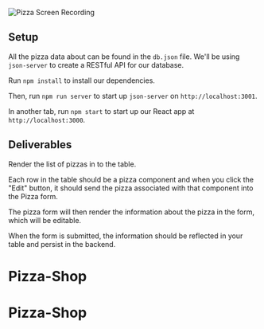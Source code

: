 
![Pizza Screen Recording](https://curriculum-content.s3.amazonaws.com/react/pizza.gif)

## Setup

All the pizza data about can be found in the `db.json` file. We'll
be using `json-server` to create a RESTful API for our database.

Run `npm install` to install our dependencies.

Then, run `npm run server` to start up `json-server` on `http://localhost:3001`.

In another tab, run `npm start` to start up our React app at
`http://localhost:3000`.

## Deliverables

Render the list of pizzas in to the table.

Each row in the table should be a pizza component and when you click the "Edit"
button, it should send the pizza associated with that component into the Pizza
form.

The pizza form will then render the information about the pizza in the form,
which will be editable.

When the form is submitted, the information should be reflected in your table
and persist in the backend.
# Pizza-Shop
# Pizza-Shop
